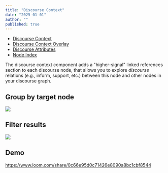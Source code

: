 ```yaml
---
title: "Discourse Context"
date: "2025-01-01"
author: ""
published: true
---
```


- [Discourse Context](./discourse-context)
- [Discourse Context Overlay](./discourse-context-overlay)
- [Discourse Attributes](./discourse-attributes)
- [Node Index](./node-index)

The discourse context component adds a "higher-signal" linked references section to each discourse node, that allows you to explore _discourse_ relations (e.g., inform, support, etc.) between this node and other nodes in your discourse graph.

## Group by target node

![](https://oasis-lab.gitbook.io/~gitbook/image?url=https%3A%2F%2F3894211722-files.gitbook.io%2F%7E%2Ffiles%2Fv0%2Fb%2Fgitbook-x-prod.appspot.com%2Fo%2Fspaces%252FVpoqQNZpk4qG2nMcQUaw%252Fuploads%252FKUFTbmuisbYgKl6y6OYI%252Fd-context%2520group%2520by.gif%3Falt%3Dmedia%26token%3D2e68551f-6872-486d-acc8-afc5d7fd13ef&width=768&dpr=4&quality=100&sign=7ef4ba41&sv=2)

## Filter results

![](https://oasis-lab.gitbook.io/~gitbook/image?url=https%3A%2F%2F3894211722-files.gitbook.io%2F%7E%2Ffiles%2Fv0%2Fb%2Fgitbook-x-prod.appspot.com%2Fo%2Fspaces%252FVpoqQNZpk4qG2nMcQUaw%252Fuploads%252FnL8aiyQwHfSJ80JTcAkC%252Ffilter%2520results.gif%3Falt%3Dmedia%26token%3D422b4351-8e3a-4e8a-8ce1-744463638089&width=768&dpr=4&quality=100&sign=b9a5e3ab&sv=2)

## Demo

https://www.loom.com/share/0c66e95d0c71426e8090a8bc1cbf8544
